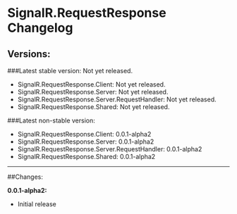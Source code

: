 # SignalR.RequestResponse Changelog

## Versions:
###Latest stable version: Not yet released.
- SignalR.RequestResponse.Client: Not yet released.
- SignalR.RequestResponse.Server: Not yet released.
- SignalR.RequestResponse.Server.RequestHandler: Not yet released.
- SignalR.RequestResponse.Shared: Not yet released.

###Latest non-stable version:
- SignalR.RequestResponse.Client: 0.0.1-alpha2
- SignalR.RequestResponse.Server: 0.0.1-alpha2
- SignalR.RequestResponse.Server.RequestHandler: 0.0.1-alpha2
- SignalR.RequestResponse.Shared: 0.0.1-alpha2

---

##Changes:

**0.0.1-alpha2:**
- Initial release

